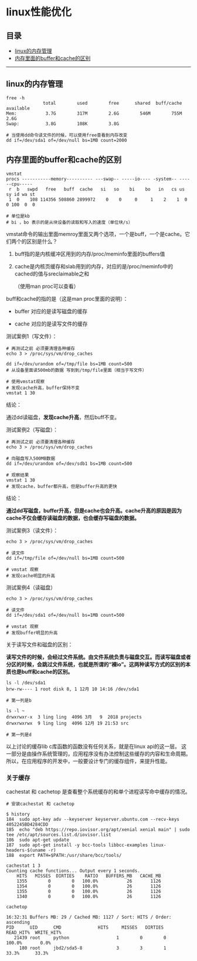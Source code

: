 # linux性能优化

## 目录
* [linux的内存管理](#linux的内存管理)
* [内存里面的buffer和cache的区别](#内存里面的buffer和cache的区别)
----

## linux的内存管理
```
free -h
              total        used        free      shared  buff/cache   available
Mem:           3.7G        317M        2.6G        546M        755M        2.6G
Swap:          3.8G        108K        3.8G
```

```
# 当使用dd命令读文件的时候，可以使用free查看到内存改变
dd if=/dev/sda1 of=/dev/null bs=1MB count=2000
```

## 内存里面的buffer和cache的区别
```
vmstat
procs -----------memory---------- ---swap-- -----io---- -system-- ------cpu-----
 r  b   swpd   free   buff  cache   si   so    bi    bo   in   cs us sy id wa st
 1  0    108 114356 508860 2899972    0    0     0     1    2    1  0  0 100  0  0

# 单位是kb
# bi ，bo 表示的是从块设备的读取和写入的速度（单位块/s）
```


vmstat命令的输出里面memroy里面又两个选项，一个是buff，一个是cache。它们两个的区别是什么？

1. buff指的是内核缓冲区用到的内存/proc/meminfo里面的buffers值

2. cache是内核页缓存和slab用到的内存，对应的是/proc/meminfo中的cached的值与sreclaimable之和

    （使用man proc可以查看）

buff和cache的指的是（这是man proc里面的说明）：

* buffer 对应的是读写磁盘的缓存

* cache 对应的是读写文件的缓存


测试案例1（写文件）：
```
# 再测试之前 必须要清理各种缓存
echo 3 > /proc/sys/vm/drop_caches  

dd if=/dev/urandom of=/tmp/file bs=1MB count=500
# 从设备里面读500mb的数据 写到到/tmp/file里面（相当于写文件）
```

```
# 使用vmstat观察
# 发现cache升高，buffer保持不变
vmstat 1 30
```

结论：

通过dd读磁盘，**发现cache升高**，然后buff不变。


测试案例2（写磁盘）：
```
# 再测试之前 必须要清理各种缓存
echo 3 > /proc/sys/vm/drop_caches  

# 向磁盘写入500MB数据
dd if=/dev/urandom of=/dev/sdb1 bs=1MB count=500

# 观察结果
vmstat 1 30
# 发现cache，buffer都升高，但是buffer升高的更快
```

结论：

**通过dd写磁盘，buffer升高，但是cache也会升高。cache升高的原因是因为cache不仅会缓存读磁盘的数据，也会缓存写磁盘的数据。**


测试案例3（读文件）：
```
echo 3 > /proc/sys/vm/drop_caches  

# 读文件
dd if=/tmp/file of=/dev/null bs=1MB count=500

# vmstat 观察
# 发现cache明显的升高
```


测试案例4（读磁盘）
```
echo 3 > /proc/sys/vm/drop_caches  

# 读文件
dd if=/dev/sda1 of=/dev/null bs=1MB count=500

# vmstat 观察
# 发现buffer明显的升高
```


关于读写文件和磁盘的区别：

**读写文件的时候，会经过文件系统。由文件系统负责与磁盘交互。而读写磁盘或者分区的时候，会跳过文件系统，也就是所谓的“裸io”。这两种读写方式的区别的本质也是buff和cache的区别。**


```
ls -l /dev/sda1
brw-rw---- 1 root disk 8, 1 12月 10 14:16 /dev/sda1

# 第一列是b
```

```
ls -l ~
drwxrwxr-x  3 ling ling  4096 3月   9  2018 projects
drwxrwxrwx  9 ling ling  4096 12月 19 21:53 src

# 第一列是d
```

以上讨论的缓存lib c库函数的函数没有任何关系，就是在linux api的这一层。
这一部分是由操作系统管理的，应用程序没有办法控制这些缓存的内容和生命周期。
所以，在应用程序的开发中，一般要设计专门的缓存组件，来提升性能。


### 关于缓存

cachestat 和 cachetop  是查看整个系统缓存的和单个进程读写命中缓存的情况。

```
# 安装cachestat 和 cachetop 

$ history 
184  sudo apt-key adv --keyserver keyserver.ubuntu.com --recv-keys 4052245BD4284CDD
185  echo "deb https://repo.iovisor.org/apt/xenial xenial main" | sudo tee /etc/apt/sources.list.d/iovisor.list
186  sudo apt-get update
187  sudo apt-get install -y bcc-tools libbcc-examples linux-headers-$(uname -r)
188  export PATH=$PATH:/usr/share/bcc/tools/
```

```
cachestat 1 3
Counting cache functions... Output every 1 seconds.
    HITS   MISSES  DIRTIES    RATIO   BUFFERS_MB   CACHE_MB
    1355        0        0   100.0%           26       1126
    1354        0        0   100.0%           26       1126
    1355        0        0   100.0%           26       1126
    1340        0        0   100.0%           26       1126

```


```
cachetop

16:32:31 Buffers MB: 29 / Cached MB: 1127 / Sort: HITS / Order: ascending
PID      UID      CMD              HITS     MISSES   DIRTIES  READ_HIT%  WRITE_HIT%
   21439 root     python                  1        0        0     100.0%       0.0%
     180 root     jbd2/sda5-8             3        3        1      33.3%      33.3%
```